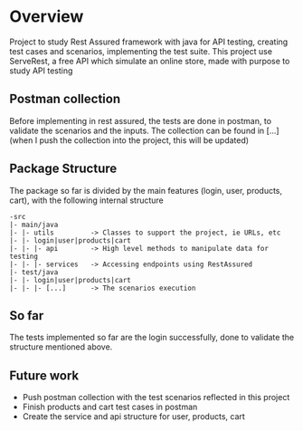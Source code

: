 # Overview

Project to study Rest Assured framework with java for API testing, creating test cases and scenarios, 
implementing the test suite. This project use ServeRest, a free API which simulate an online store, 
made with purpose to study API testing

## Postman collection
Before implementing in rest assured, the tests are done in postman, to validate the scenarios
and the inputs. The collection can be found in [...] (when I push the collection into the
project, this will be updated)

## Package Structure

The package so far is divided by the main features (login, user, products, cart), with the 
following internal structure

```
-src
|- main/java
|- |- utils         -> Classes to support the project, ie URLs, etc
|- |- login|user|products|cart
|- |- |- api        -> High level methods to manipulate data for testing
|- |- |- services   -> Accessing endpoints using RestAssured
|- test/java
|- |- login|user|products|cart
|- |- |- [...]      -> The scenarios execution
```

## So far

The tests implemented so far are the login successfully, done to validate the structure 
mentioned above.

## Future work
* Push postman collection with the test scenarios reflected in this project
* Finish products and cart test cases in postman
* Create the service and api structure for user, products, cart
